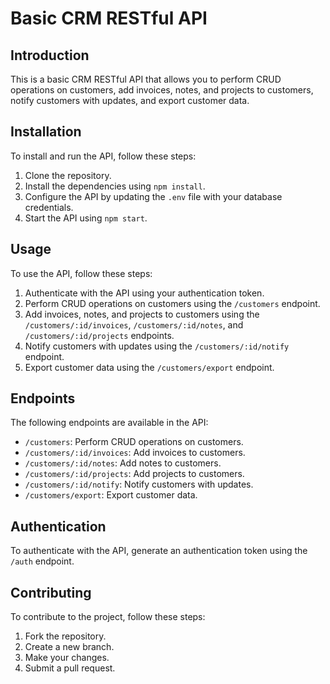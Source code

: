 # Basic CRM RESTful API

## Introduction

This is a basic CRM RESTful API that allows you to perform CRUD operations on customers, add invoices, notes, and projects to customers, notify customers with updates, and export customer data.
## Installation

To install and run the API, follow these steps:

1. Clone the repository.
2. Install the dependencies using `npm install`.
3. Configure the API by updating the `.env` file with your database credentials.
4. Start the API using `npm start`.

## Usage

To use the API, follow these steps:

1. Authenticate with the API using your authentication token.
2. Perform CRUD operations on customers using the `/customers` endpoint.
3. Add invoices, notes, and projects to customers using the `/customers/:id/invoices`, `/customers/:id/notes`, and `/customers/:id/projects` endpoints.
4. Notify customers with updates using the `/customers/:id/notify` endpoint.
5. Export customer data using the `/customers/export` endpoint.

## Endpoints

The following endpoints are available in the API:

- `/customers`: Perform CRUD operations on customers.
- `/customers/:id/invoices`: Add invoices to customers.
- `/customers/:id/notes`: Add notes to customers.
- `/customers/:id/projects`: Add projects to customers.
- `/customers/:id/notify`: Notify customers with updates.
- `/customers/export`: Export customer data.

## Authentication

To authenticate with the API, generate an authentication token using the `/auth` endpoint.

## Contributing

To contribute to the project, follow these steps:

1. Fork the repository.
2. Create a new branch.
3. Make your changes.
4. Submit a pull request.
